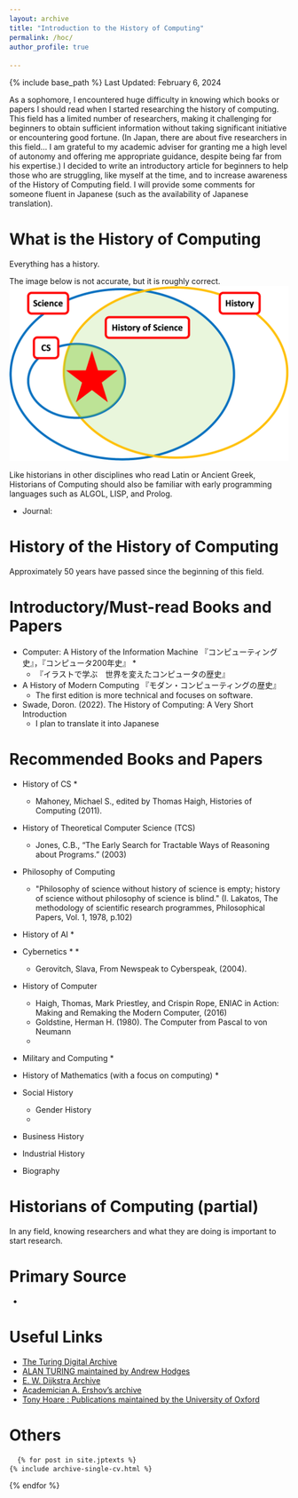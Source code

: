 ```yaml
---
layout: archive
title: "Introduction to the History of Computing"
permalink: /hoc/
author_profile: true

---
```

{% include base_path %}
Last Updated: February 6, 2024

As a sophomore, I encountered huge difficulty in knowing which books or papers I should read when I started researching the history of computing. This field has a limited number of researchers, making it challenging for beginners to obtain sufficient information without taking significant initiative or encountering good fortune. (In Japan, there are about five researchers in this field... I am grateful to my academic adviser for granting me a high level of autonomy and offering me appropriate guidance, despite being far from his expertise.) I decided to write an introductory article for beginners to help those who are struggling, like myself at the time, and to increase awareness of the History of Computing field.  I will provide some comments for someone fluent in Japanese (such as the availability of Japanese translation).


What is the History of Computing
======
Everything has a history.

The image below is not accurate, but it is roughly correct.
![History of Computing](/images/hoc.png)

Like historians in other disciplines who read Latin or Ancient Greek, Historians of Computing should also be familiar with early programming languages such as ALGOL, LISP, and Prolog.

* Journal: 

History of the History of Computing
======
Approximately 50 years have passed since the beginning of this field.

Introductory/Must-read Books and Papers
======
* Computer: A History of the Information Machine 『コンピューティング史』，『コンピュータ200年史』
  * 
  * 『イラストで学ぶ　世界を変えたコンピュータの歴史』
* A History of Modern Computing 『モダン・コンピューティングの歴史』
  * The first edition is more technical and focuses on software. 
* Swade, Doron. (2022). The History of Computing: A Very Short Introduction
  * I plan to translate it into Japanese

Recommended Books and Papers
======
* History of CS
  * 
    * Mahoney, Michael S., edited by Thomas Haigh, Histories of Computing (2011). 
    
* History of Theoretical Computer Science (TCS)
    * Jones, C.B., “The Early Search for Tractable Ways of Reasoning about Programs.” (2003)
  
* Philosophy of Computing
  * "Philosophy of science without history of science is empty; history of science without philosophy of science is blind." (I. Lakatos, The methodology of scientific research programmes, Philosophical Papers, Vol. 1, 1978, p.102)
  
* History of AI
  * 
  
* Cybernetics
  * 
  * 
    * Gerovitch, Slava, From Newspeak to Cyberspeak, (2004). 

  
* History of Computer
  * Haigh, Thomas, Mark Priestley, and Crispin Rope, ENIAC in Action: Making and Remaking the Modern Computer, (2016)
  * Goldstine, Herman H. (1980). The Computer from Pascal to von Neumann
  * 
* Military and Computing
  * 
  
* History of Mathematics (with a focus on computing)
  * 
  
* Social History
  * Gender History
  * 
* Business History
* Industrial History  
* Biography
  
  
Historians of Computing (partial)
======
In any field, knowing researchers and what they are doing is important to start research.

Primary Source
======
* 

Useful Links
======
  * [The Turing Digital Archive](https://turingarchive.kings.cam.ac.uk/)
  * [ALAN TURING maintained by Andrew Hodges](https://www.turing.org.uk/sitemap.html)
  * [E. W. Dijkstra Archive](https://www.cs.utexas.edu/users/EWD/welcome.html)
  * [Academician A. Ershov’s archive](http://ershov.iis.nsk.su/en/index)
  * [Tony Hoare : Publications maintained by the University of Oxford](https://www.cs.ox.ac.uk/people/publications/date/Tony.Hoare.html)

Others
======  
      {% for post in site.jptexts %}
    {% include archive-single-cv.html %}
  {% endfor %}</ul>
  
